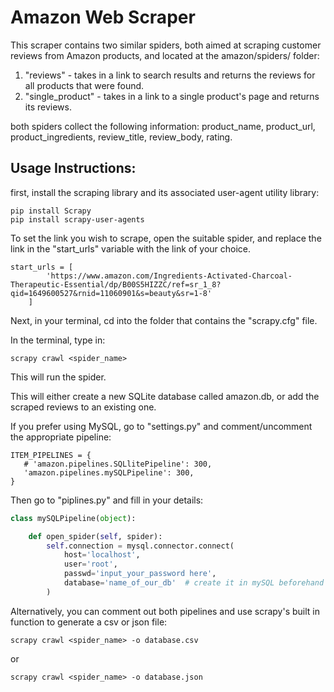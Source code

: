# Amazon Web Scraper

This scraper contains two similar spiders, both aimed at scraping customer reviews from Amazon products, and located at the amazon/spiders/ folder:

1. "reviews" - takes in a link to search results and returns the reviews for all products that were found.
2. "single_product" - takes in a link to a single product's page and returns its reviews.

both spiders collect the following information: product_name, product_url, product_ingredients, review_title, review_body, rating.

## Usage Instructions:

first, install the scraping library and its associated user-agent utility library:
```
pip install Scrapy
pip install scrapy-user-agents
```

To set the link you wish to scrape, open the suitable spider, and replace the link in the "start_urls" variable with the link of your choice.
```
start_urls = [
        'https://www.amazon.com/Ingredients-Activated-Charcoal-Therapeutic-Essential/dp/B00S5HIZZC/ref=sr_1_8?qid=1649600527&rnid=11060901&s=beauty&sr=1-8'
    ]
```
Next, in your terminal, cd into the folder that contains the "scrapy.cfg" file.

In the terminal, type in:
```
scrapy crawl <spider_name>
```
This will run the spider.

This will either create a new SQLite database called amazon.db, or add the scraped reviews to an existing one.

If you prefer using MySQL, go to "settings.py" and comment/uncomment the appropriate pipeline:
```
ITEM_PIPELINES = {
   # 'amazon.pipelines.SQLlitePipeline': 300,
   'amazon.pipelines.mySQLPipeline': 300,
}
```
Then go to "piplines.py" and fill in your details:
```python
class mySQLPipeline(object):

    def open_spider(self, spider):
        self.connection = mysql.connector.connect(
            host='localhost',
            user='root',
            passwd='input_your_password here',
            database='name_of_our_db'  # create it in mySQL beforehand
        )
```
Alternatively, you can comment out both pipelines and use scrapy's built in function to generate a csv or json file:
```
scrapy crawl <spider_name> -o database.csv
```
or
```
scrapy crawl <spider_name> -o database.json
```
